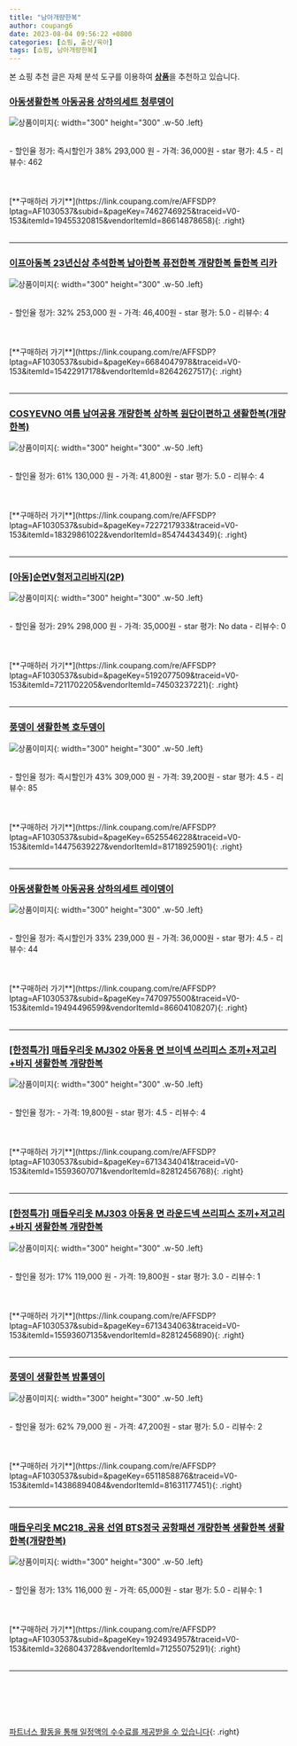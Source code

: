 ```yaml
---
title: "남아개량한복"
author: coupang6
date: 2023-08-04 09:56:22 +0800
categories: [쇼핑, 출산/육아]
tags: [쇼핑, 남아개량한복]
---
```


본 쇼핑 추천 글은 자체 분석 도구를 이용하여 [**상품**](https://link.coupang.com/a/bao1ui)을 추천하고 있습니다.

### [아동생활한복 아동공용 상하의세트 청루뎅이](https://link.coupang.com/re/AFFSDP?lptag=AF1030537&subid=&pageKey=7462746925&traceid=V0-153&itemId=19455320815&vendorItemId=86614878658)

![상품이미지](https://thumbnail10.coupangcdn.com/thumbnails/remote/230x230ex/image/vendor_inventory/68a8/8257d6d73276ab9b2759bd0e7bfe78a77513c37992822ee498a09c7a0f54.jpg){: width="300" height="300" .w-50 .left}


<br>
- 할인율 정가: 즉시할인가 38%  293,000   원
- 가격: 36,000원
- star 평가: 4.5
- 리뷰수: 462
<br>
<br>
<br>
<br>
[**구매하러 가기**](https://link.coupang.com/re/AFFSDP?lptag=AF1030537&subid=&pageKey=7462746925&traceid=V0-153&itemId=19455320815&vendorItemId=86614878658){: .right}
<br>
<br>

---

### [이프아동복 23년신상 추석한복 남아한복 퓨전한복 개량한복 돌한복 리카](https://link.coupang.com/re/AFFSDP?lptag=AF1030537&subid=&pageKey=6684047978&traceid=V0-153&itemId=15422917178&vendorItemId=82642627517)

![상품이미지](https://thumbnail9.coupangcdn.com/thumbnails/remote/230x230ex/image/vendor_inventory/ec47/640d6a78d37baaad594fd88e157104f984463109053f7cb3a3d05aaa3eb6.jpg){: width="300" height="300" .w-50 .left}


<br>
- 할인율 정가: 32%  253,000   원
- 가격: 46,400원
- star 평가: 5.0
- 리뷰수: 4
<br>
<br>
<br>
<br>
[**구매하러 가기**](https://link.coupang.com/re/AFFSDP?lptag=AF1030537&subid=&pageKey=6684047978&traceid=V0-153&itemId=15422917178&vendorItemId=82642627517){: .right}
<br>
<br>

---

### [COSYEVNO 여름 남여공용 개량한복 상하복 원단이편하고 생활한복(개량한복)](https://link.coupang.com/re/AFFSDP?lptag=AF1030537&subid=&pageKey=7227217933&traceid=V0-153&itemId=18329861022&vendorItemId=85474434349)

![상품이미지](https://thumbnail8.coupangcdn.com/thumbnails/remote/230x230ex/image/vendor_inventory/9b51/62df18eee3e0412ba30b3bf5e6effc31df4844a31c150b30e0533339c0c9.jpg){: width="300" height="300" .w-50 .left}


<br>
- 할인율 정가: 61%  130,000   원
- 가격: 41,800원
- star 평가: 5.0
- 리뷰수: 4
<br>
<br>
<br>
<br>
[**구매하러 가기**](https://link.coupang.com/re/AFFSDP?lptag=AF1030537&subid=&pageKey=7227217933&traceid=V0-153&itemId=18329861022&vendorItemId=85474434349){: .right}
<br>
<br>

---

### [[아동]순면V형저고리바지(2P)](https://link.coupang.com/re/AFFSDP?lptag=AF1030537&subid=&pageKey=5192077509&traceid=V0-153&itemId=7211702205&vendorItemId=74503237221)

![상품이미지](https://thumbnail10.coupangcdn.com/thumbnails/remote/230x230ex/image/vendor_inventory/f79c/fc9c539132c539e6ede7601e0c23510a57e01693f120d8cc2a46eb255b65.JPG){: width="300" height="300" .w-50 .left}


<br>
- 할인율 정가: 29%  298,000   원
- 가격: 35,000원
- star 평가: No data
- 리뷰수: 0
<br>
<br>
<br>
<br>
[**구매하러 가기**](https://link.coupang.com/re/AFFSDP?lptag=AF1030537&subid=&pageKey=5192077509&traceid=V0-153&itemId=7211702205&vendorItemId=74503237221){: .right}
<br>
<br>

---

### [풍뎅이 생활한복 호두뎅이](https://link.coupang.com/re/AFFSDP?lptag=AF1030537&subid=&pageKey=6525546228&traceid=V0-153&itemId=14475639227&vendorItemId=81718925901)

![상품이미지](https://thumbnail9.coupangcdn.com/thumbnails/remote/230x230ex/image/vendor_inventory/39ff/a2442c7b789d9eb34d1efaf73cbce9ca456c5a109b84c9a6b460ab7ba3cb.jpg){: width="300" height="300" .w-50 .left}


<br>
- 할인율 정가: 즉시할인가 43%  309,000   원
- 가격: 39,200원
- star 평가: 4.5
- 리뷰수: 85
<br>
<br>
<br>
<br>
[**구매하러 가기**](https://link.coupang.com/re/AFFSDP?lptag=AF1030537&subid=&pageKey=6525546228&traceid=V0-153&itemId=14475639227&vendorItemId=81718925901){: .right}
<br>
<br>

---

### [아동생활한복 아동공용 상하의세트 레이뎅이](https://link.coupang.com/re/AFFSDP?lptag=AF1030537&subid=&pageKey=7470975500&traceid=V0-153&itemId=19494496599&vendorItemId=86604108207)

![상품이미지](https://thumbnail9.coupangcdn.com/thumbnails/remote/230x230ex/image/vendor_inventory/cfe4/711d7ecff43057e3e0af6907256631ebc776b0207bbd88e97eb1d48f6815.jpg){: width="300" height="300" .w-50 .left}


<br>
- 할인율 정가: 즉시할인가 33%  239,000   원
- 가격: 36,000원
- star 평가: 4.5
- 리뷰수: 44
<br>
<br>
<br>
<br>
[**구매하러 가기**](https://link.coupang.com/re/AFFSDP?lptag=AF1030537&subid=&pageKey=7470975500&traceid=V0-153&itemId=19494496599&vendorItemId=86604108207){: .right}
<br>
<br>

---

### [[한정특가] 매듭우리옷 MJ302 아동용 면 브이넥 쓰리피스 조끼+저고리+바지 생활한복 개량한복](https://link.coupang.com/re/AFFSDP?lptag=AF1030537&subid=&pageKey=6713434041&traceid=V0-153&itemId=15593607071&vendorItemId=82812456768)

![상품이미지](https://thumbnail8.coupangcdn.com/thumbnails/remote/230x230ex/image/vendor_inventory/11f8/e8a028cadf6df4b92c85ccb2e84fda58d21f53d4bed1a652215b6eb9848e.jpg){: width="300" height="300" .w-50 .left}


<br>
- 할인율 정가: 
- 가격: 19,800원
- star 평가: 4.5
- 리뷰수: 4
<br>
<br>
<br>
<br>
[**구매하러 가기**](https://link.coupang.com/re/AFFSDP?lptag=AF1030537&subid=&pageKey=6713434041&traceid=V0-153&itemId=15593607071&vendorItemId=82812456768){: .right}
<br>
<br>

---

### [[한정특가] 매듭우리옷 MJ303 아동용 면 라운드넥 쓰리피스 조끼+저고리+바지 생활한복 개량한복](https://link.coupang.com/re/AFFSDP?lptag=AF1030537&subid=&pageKey=6713434063&traceid=V0-153&itemId=15593607135&vendorItemId=82812456890)

![상품이미지](https://thumbnail7.coupangcdn.com/thumbnails/remote/230x230ex/image/vendor_inventory/5418/3a4a68d231fc89f9d2063d6b191dfa02d8880dc523544bb5740232ea6cd8.jpg){: width="300" height="300" .w-50 .left}


<br>
- 할인율 정가: 17%  119,000   원
- 가격: 19,800원
- star 평가: 3.0
- 리뷰수: 1
<br>
<br>
<br>
<br>
[**구매하러 가기**](https://link.coupang.com/re/AFFSDP?lptag=AF1030537&subid=&pageKey=6713434063&traceid=V0-153&itemId=15593607135&vendorItemId=82812456890){: .right}
<br>
<br>

---

### [풍뎅이 생활한복 밤톨뎅이](https://link.coupang.com/re/AFFSDP?lptag=AF1030537&subid=&pageKey=6511858876&traceid=V0-153&itemId=14386894084&vendorItemId=81631177451)

![상품이미지](https://thumbnail6.coupangcdn.com/thumbnails/remote/230x230ex/image/vendor_inventory/44fa/614d8b895b084220a68af9ea32ba0ab8a49bbe111157c1db09cea6266e35.jpg){: width="300" height="300" .w-50 .left}


<br>
- 할인율 정가: 62%  79,000   원
- 가격: 47,200원
- star 평가: 5.0
- 리뷰수: 2
<br>
<br>
<br>
<br>
[**구매하러 가기**](https://link.coupang.com/re/AFFSDP?lptag=AF1030537&subid=&pageKey=6511858876&traceid=V0-153&itemId=14386894084&vendorItemId=81631177451){: .right}
<br>
<br>

---

### [매듭우리옷 MC218_공용 선염 BTS정국 공항패션 개량한복 생활한복 생활한복(개량한복)](https://link.coupang.com/re/AFFSDP?lptag=AF1030537&subid=&pageKey=1924934957&traceid=V0-153&itemId=3268043728&vendorItemId=71255075291)

![상품이미지](https://thumbnail6.coupangcdn.com/thumbnails/remote/230x230ex/image/vendor_inventory/0f8b/ec7a5682e9fa98ac97aa2d920c747b042c1c866c25b0365e7aa37c0aec9b.jpg){: width="300" height="300" .w-50 .left}


<br>
- 할인율 정가: 13%  116,000   원
- 가격: 65,000원
- star 평가: 5.0
- 리뷰수: 1
<br>
<br>
<br>
<br>
[**구매하러 가기**](https://link.coupang.com/re/AFFSDP?lptag=AF1030537&subid=&pageKey=1924934957&traceid=V0-153&itemId=3268043728&vendorItemId=71255075291){: .right}
<br>
<br>

---
<br><br><br><br><br> [파트너스 활동을 통해 일정액의 수수료를 제공받을 수 있습니다](https://link.coupang.com/a/bao1ui){: .right}
